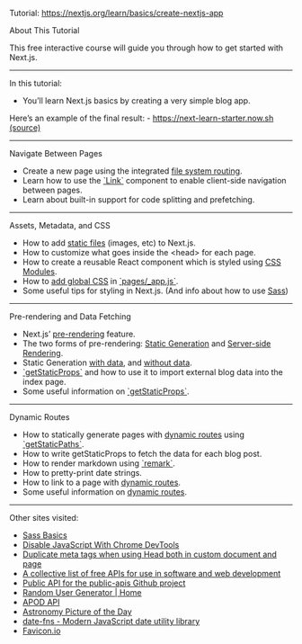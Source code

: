 Tutorial: https://nextjs.org/learn/basics/create-nextjs-app

About This Tutorial

This free interactive course will guide you through how to get started with Next.js.

---

In this tutorial:

- You’ll learn Next.js basics by creating a very simple blog app.

Here’s an example of the final result: - https://next-learn-starter.now.sh [(source)](https://github.com/vercel/next-learn-starter/tree/master/demo)

---

Navigate Between Pages

- Create a new page using the integrated [file system routing](https://nextjs.org/docs/routing/introduction).
- Learn how to use the [\`Link\`](https://nextjs.org/docs/api-reference/next/link) component to enable client-side navigation between pages.
- Learn about built-in support for code splitting and prefetching.

---

Assets, Metadata, and CSS

- How to add [static files](https://nextjs.org/docs/basic-features/static-file-serving) (images, etc) to Next.js.
- How to customize what goes inside the \<head\> for each page.
- How to create a reusable React component which is styled using [CSS Modules](https://nextjs.org/docs/basic-features/built-in-css-support#adding-component-level-css).
- How to [add global CSS](https://nextjs.org/docs/basic-features/built-in-css-support#adding-a-global-stylesheet) in [\`pages/\_app.js\`](https://nextjs.org/docs/advanced-features/custom-app).
- Some useful tips for styling in Next.js. (And info about how to use [Sass](https://sass-lang.com/guide))

---

Pre-rendering and Data Fetching

- Next.js’ [pre-rendering](https://nextjs.org/docs/basic-features/pages#pre-rendering) feature.
- The two forms of pre-rendering: [Static Generation](https://nextjs.org/docs/basic-features/pages#static-generation-recommended) and [Server-side Rendering](https://nextjs.org/docs/basic-features/pages#server-side-rendering).
- Static Generation [with data](https://nextjs.org/docs/basic-features/pages#static-generation-with-data), and [without data](https://nextjs.org/docs/basic-features/pages#static-generation-without-data).
- [\`getStaticProps\`](https://nextjs.org/docs/basic-features/data-fetching#getstaticprops-static-generation) and how to use it to import external blog data into the index page.
- Some useful information on [\`getStaticProps\`](https://nextjs.org/docs/basic-features/data-fetching#getstaticprops-static-generation).

---

Dynamic Routes

- How to statically generate pages with [dynamic routes](https://nextjs.org/docs/routing/dynamic-routes) using [\`getStaticPaths\`](https://nextjs.org/docs/basic-features/data-fetching#getstaticpaths-static-generation).
- How to write getStaticProps to fetch the data for each blog post.
- How to render markdown using [\`remark\`](https://github.com/remarkjs/remark).
- How to pretty-print date strings.
- How to link to a page with [dynamic routes](https://nextjs.org/docs/routing/dynamic-routes).
- Some useful information on [dynamic routes](https://nextjs.org/docs/routing/dynamic-routes).

---

Other sites visited:

- [Sass Basics](https://sass-lang.com/guide)
- [Disable JavaScript With Chrome DevTools](https://developers.google.com/web/tools/chrome-devtools/javascript/disable)
- [Duplicate meta tags when using Head both in custom document and page](https://github.com/vercel/next.js/issues/9794)
- [A collective list of free APIs for use in software and web development](https://github.com/public-apis/public-apis)
- [Public API for the public-apis Github project](https://github.com/davemachado/public-api)
- [Random User Generator | Home](https://randomuser.me/)
- [APOD API](https://apodapi.herokuapp.com/)
- [Astronomy Picture of the Day](https://apod.nasa.gov/apod/ap210124.html)
- [date-fns - Modern JavaScript date utility library](https://date-fns.org/)
- [Favicon.io](https://favicon.io/favicon-converter/)
